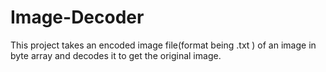 # Image-Decoder
This project takes an encoded image file(format being .txt ) of an image in byte array and decodes it to get the original image.

